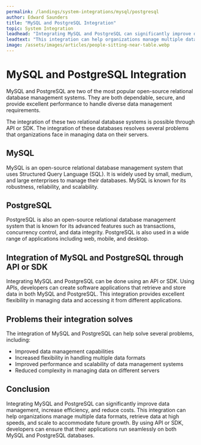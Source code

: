 ```yaml
---
permalink: /landings/system-integrations/mysql/postgresql
author: Edward Saunders
title: "MySQL and PostgreSQL Integration"
topic: System Integration
leadhead: "Integrating MySQL and PostgreSQL can significantly improve data management, increase efficiency, and reduce costs"
leadtext: "This integration can help organizations manage multiple data formats, retrieve data at high speeds, and scale to accommodate future growth. By using API or SDK, developers can ensure that their applications run seamlessly on both MySQL and PostgreSQL databases."
image: /assets/images/articles/people-sitting-near-table.webp
---
```

<div class="arttext">	<h1>MySQL and PostgreSQL Integration</h1>
	<p>MySQL and PostgreSQL are two of the most popular open-source relational database management systems. They are both dependable, secure, and provide excellent performance to handle diverse data management requirements.</p>
	<p>The integration of these two relational database systems is possible through API or SDK. The integration of these databases resolves several problems that organizations face in managing data on their servers.</p>
	<h2>MySQL</h2>
	<p>MySQL is an open-source relational database management system that uses Structured Query Language (SQL). It is widely used by small, medium, and large enterprises to manage their databases. MySQL is known for its robustness, reliability, and scalability.</p>
	<h2>PostgreSQL</h2>
	<p>PostgreSQL is also an open-source relational database management system that is known for its advanced features such as transactions, concurrency control, and data integrity. PostgreSQL is also used in a wide range of applications including web, mobile, and desktop.</p>
	<h2>Integration of MySQL and PostgreSQL through API or SDK</h2>
	<p>Integrating MySQL and PostgreSQL can be done using an API or SDK. Using APIs, developers can create software applications that retrieve and store data in both MySQL and PostgreSQL. This integration provides excellent flexibility in managing data and accessing it from different applications.</p>
	<h2>Problems their integration solves</h2>
	<p>The integration of MySQL and PostgreSQL can help solve several problems, including:</p>
	<ul>
		<li>Improved data management capabilities</li>
		<li>Increased flexibility in handling multiple data formats</li>
		<li>Improved performance and scalability of data management systems</li>
		<li>Reduced complexity in managing data on different servers</li>
	</ul>
	<h2>Conclusion</h2>
	<p>Integrating MySQL and PostgreSQL can significantly improve data management, increase efficiency, and reduce costs. This integration can help organizations manage multiple data formats, retrieve data at high speeds, and scale to accommodate future growth. By using API or SDK, developers can ensure that their applications run seamlessly on both MySQL and PostgreSQL databases.</p>
</div>